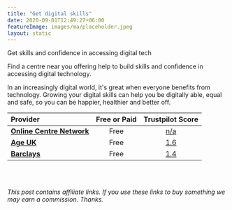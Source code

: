 ```yaml
---
title: "Get digital skills"
date: 2020-09-01T12:49:27+06:00
featureImage: images/ma/placeholder.jpeg
layout: static
---
```


Get skills and confidence in accessing digital tech

Find a centre near you offering help to build skills and confidence in accessing digital technology.

In an increasingly digital world, it's great when everyone benefits from technology. Growing your digital skills can help you be digitally able, equal and safe, so you can be happier, healthier and better off.

| Provider      | Free or Paid  |  Trustpilot Score  |
| :-----------          | :--------------:      |  :--------------:         |
| [**Online Centre Network**](https://www.onlinecentresnetwork.org/) | Free | [n/a](n/a) | 
| [**Age UK**](https://www.ageuk.org.uk/information-advice/work-learning/technology-internet/) | Free | [1.6](https://www.trustpilot.com/review/ageuk.co.uk) | 
| [**Barclays**](https://digital.wings.uk.barclays/) | Free | [1.4](https://www.trustpilot.com/review/www.barclays.co.uk) | 
  

<br/><br/>

*This post contains affiliate links. If you use these links to buy something we may
earn a commission. Thanks.*






